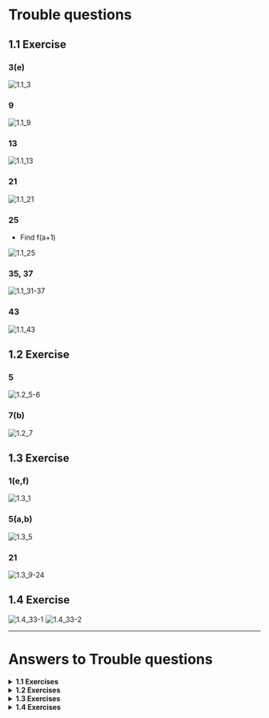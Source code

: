 # Trouble questions

## 1.1 Exercise

### 3(e)

![1.1_3](../pics/01_FunctionsAndModels_1_1_3.png)

### 9

![1.1_9](../pics/01_FunctionsAndModels_1_1_9.png)

### 13

![1.1_13](../pics/01_FunctionsAndModels_1_1_13.png)

### 21

![1.1_21](../pics/01_FunctionsAndModels_1_1_21.png)

### 25

* Find f(a+1)

![1.1_25](../pics/01_FunctionsAndModels_1_1_25.png)

### 35, 37

![1.1_31-37](../pics/01_FunctionsAndModels_1_1_31-37.png)

### 43

![1.1_43](../pics/01_FunctionsAndModels_1_1_43.png)

## 1.2 Exercise

### 5

![1.2_5-6](../pics/01_FunctionsAndModels_1_2_5-6.png)

### 7(b)

![1.2_7](../pics/01_FunctionsAndModels_1_2_7.png)

## 1.3 Exercise

### 1(e,f)

![1.3_1](../pics/01_FunctionsAndModels_1_3_1.png)

### 5(a,b)

![1.3_5](../pics/01_FunctionsAndModels_1_3_5.png)

### 21

![1.3_9-24](../pics/01_FunctionsAndModels_1_3_9-24.png)

## 1.4 Exercise

![1.4_33-1](../pics/01_FunctionsAndModels_1_4_33-1.png)
![1.4_33-2](../pics/01_FunctionsAndModels_1_4_33-2.png)

---

# Answers to Trouble questions

<details>
<summary><strong>1.1 Exercises</strong></summary>

* 3e

  TODO

* 9

  TODO

* 13

  TODO

* 21

  TODO

* 25

  TODO

* 35

  TODO

* 37

  TODO

* 43

  TODO

</details>

<details>
<summary><strong>1.2 Exercises</strong></summary>

* 5

  TODO

* 7b

  TODO

</details>

<details>
<summary><strong>1.3 Exercises</strong></summary>

* 1e,1f

  TODO

* 5a,5b

  TODO

* 21

  TODO

</details>

<details>
<summary><strong>1.4 Exercises</strong></summary>

* 33

  TODO

</details>

